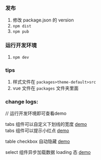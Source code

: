  
### 发布  
1. 修改 package.json 的 version
2. `npm dist` 
3. `npm pub`  
### 运行开发环境  
1. `npm dev`  

### tips
1. 样式文件在  `packages>theme-default>src`
2. vue 文件在 `packages` 文件夹里面


### change logs:
// 运行开发环境即可查看demo  

tabs 组件可以自定义下划线的宽度 [demo](http://localhost:8080/#/zh-CN/component/tabs)  
tabs 组件可以提示小红点  [demo](http://localhost:8080/#/zh-CN/component/tabs)

table checkbox 自动隐藏 [demo](http://localhost:8080/#/zh-CN/component/table)

select 组件异步加载数据 loading 态 [demo](http://localhost:8080/#/zh-CN/component/select)